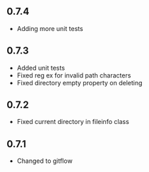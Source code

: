 0.7.4
-----
- Adding more unit tests

0.7.3
-----
- Added unit tests
- Fixed reg ex for invalid path characters
- Fixed directory empty property on deleting

0.7.2
-----
- Fixed current directory in fileinfo class

0.7.1
-----
- Changed to gitflow
